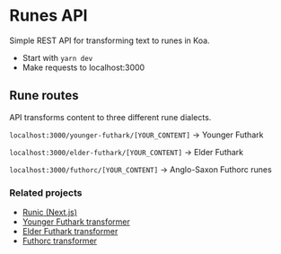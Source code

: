 # Runes API

Simple REST API for transforming text to runes in Koa.

- Start with `yarn dev`
- Make requests to localhost:3000

## Rune routes

API transforms content to three different rune dialects.

`localhost:3000/younger-futhark/[YOUR_CONTENT]` -> Younger Futhark

`localhost:3000/elder-futhark/[YOUR_CONTENT]` -> Elder Futhark

`localhost:3000/futhorc/[YOUR_CONTENT]` -> Anglo-Saxon Futhorc runes

### Related projects

- [Runic (Next.js)](https://github.com/stscoundrel/runes)
- [Younger Futhark transformer](https://github.com/stscoundrel/younger-futhark)
- [Elder Futhark transformer](https://github.com/stscoundrel/elder-futhark)
- [Futhorc transformer](https://github.com/stscoundrel/futhorc)
